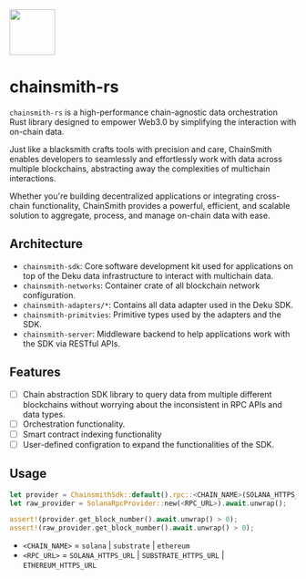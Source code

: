 <img src="https://github.com/user-attachments/assets/d2388e57-eec8-45f0-bf78-0b121d9d0554" width="80px"/>

# chainsmith-rs

`chainsmith-rs` is a high-performance chain-agnostic data orchestration Rust library designed to empower Web3.0 by simplifying the interaction with on-chain data.

Just like a blacksmith crafts tools with precision and care, ChainSmith enables developers to seamlessly and effortlessly work with data across multiple blockchains, abstracting away the complexities of multichain interactions.

Whether you're building decentralized applications or integrating cross-chain functionality, ChainSmith provides a powerful, efficient, and scalable solution to aggregate, process, and manage on-chain data with ease.

## Architecture

- `chainsmith-sdk`: Core software development kit used for applications on top of the Deku data infrastructure to interact with multichain data.
- `chainsmith-networks`: Container crate of all blockchain network configuration.
- `chainsmith-adapters/*`: Contains all data adapter used in the Deku SDK.
- `chainsmith-primitvies`: Primitive types used by the adapters and the SDK.
- `chainsmith-server`: Middleware backend to help applications work with the SDK via RESTful APIs.

## Features

- [ ] Chain abstraction SDK library to query data from multiple different blockchains without worrying about the inconsistent in RPC APIs and data types.
- [ ] Orchestration functionality.
- [ ] Smart contract indexing functionality
- [ ] User-defined configration to expand the functionalities of the SDK.

## Usage

```rs
let provider = ChainsmithSdk::default().rpc::<CHAIN_NAME>(SOLANA_HTTPS_URL).await.unwrap();
let raw_provider = SolanaRpcProvider::new(<RPC_URL>).await.unwrap();

assert!(provider.get_block_number().await.unwrap() > 0);
assert!(raw_provider.get_block_number().await.unwrap() > 0);
```

- `<CHAIN_NAME>` = `solana` | `substrate` | `ethereum`
- `<RPC_URL>` = `SOLANA_HTTPS_URL` | `SUBSTRATE_HTTPS_URL` | `ETHEREUM_HTTPS_URL`
